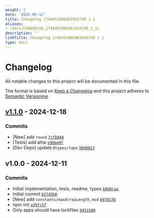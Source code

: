 ```yaml
---
weight: 2
date: '2025-06-12'
title: Changelog 1748451066463916748 1 1
aliases:
- /docs/CHANGELOG_1748451066463916748_1_1/
description: ''
linkTitle: Changelog 1748451066463916748 1 1
type: docs
---
```


# Changelog

All notable changes to this project will be documented in this file.

The format is based on [Keep a Changelog](https://keepachangelog.com/en/1.0.0/)
and this project adheres to [Semantic Versioning](https://semver.org/spec/v2.0.0.html).

## [v1.1.0](https://github.com/es-shims/math-intrinsics/compare/v1.0.0...v1.1.0) - 2024-12-18

### Commits

- [New] add `round` [`7cfb044`](https://github.com/es-shims/math-intrinsics/commit/7cfb04460c0fbdf1ca101eecbac3f59d11994130)
- [Tests] add attw [`e96be8f`](https://github.com/es-shims/math-intrinsics/commit/e96be8fbf58449eafe976446a0470e6ea561ad8d)
- [Dev Deps] update `@types/tape` [`30d0023`](https://github.com/es-shims/math-intrinsics/commit/30d00234ce8a3fa0094a61cd55d6686eb91e36ec)

## v1.0.0 - 2024-12-11

### Commits

- Initial implementation, tests, readme, types [`b898caa`](https://github.com/es-shims/math-intrinsics/commit/b898caae94e9994a94a42b8740f7bbcfd0a868fe)
- Initial commit [`02745b0`](https://github.com/es-shims/math-intrinsics/commit/02745b03a62255af8a332771987b55d127538d9c)
- [New] add `constants/maxArrayLength`, `mod` [`b978178`](https://github.com/es-shims/math-intrinsics/commit/b978178a57685bd23ed1c7efe2137f3784f5fcc5)
- npm init [`a39fc57`](https://github.com/es-shims/math-intrinsics/commit/a39fc57e5639a645d0bd52a0dc56202480223be2)
- Only apps should have lockfiles [`9451580`](https://github.com/es-shims/math-intrinsics/commit/94515800fb34db4f3cc7e99290042d45609ac7bd)
